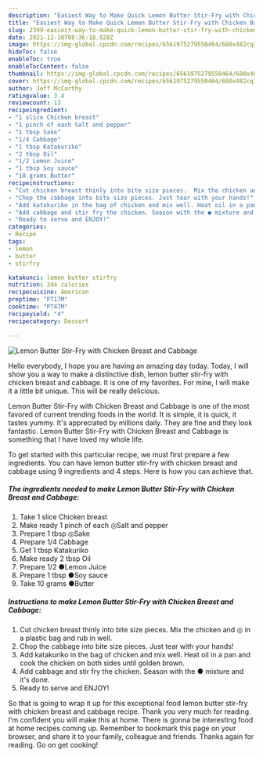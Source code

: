 ```yaml
---
description: "Easiest Way to Make Quick Lemon Butter Stir-Fry with Chicken Breast and Cabbage"
title: "Easiest Way to Make Quick Lemon Butter Stir-Fry with Chicken Breast and Cabbage"
slug: 2399-easiest-way-to-make-quick-lemon-butter-stir-fry-with-chicken-breast-and-cabbage
date: 2021-12-10T08:36:18.928Z
image: https://img-global.cpcdn.com/recipes/6561975279550464/680x482cq70/lemon-butter-stir-fry-with-chicken-breast-and-cabbage-recipe-main-photo.jpg
hideToc: false
enableToc: true
enableTocContent: false
thumbnail: https://img-global.cpcdn.com/recipes/6561975279550464/680x482cq70/lemon-butter-stir-fry-with-chicken-breast-and-cabbage-recipe-main-photo.jpg
cover: https://img-global.cpcdn.com/recipes/6561975279550464/680x482cq70/lemon-butter-stir-fry-with-chicken-breast-and-cabbage-recipe-main-photo.jpg
author: Jeff McCarthy
ratingvalue: 3.4
reviewcount: 13
recipeingredient:
- "1 slice Chicken breast"
- "1 pinch of each Salt and pepper"
- "1 tbsp Sake"
- "1/4 Cabbage"
- "1 tbsp Katakuriko"
- "2 tbsp Oil"
- "1/2 Lemon Juice"
- "1 tbsp Soy sauce"
- "10 grams Butter"
recipeinstructions:
- "Cut chicken breast thinly into bite size pieces.  Mix the chicken and ◎ in a plastic bag and rub in well."
- "Chop the cabbage into bite size pieces. Just tear with your hands!"
- "Add katakuriko in the bag of chicken and mix well. Heat oil in a pan and cook the chicken on both sides until golden brown."
- "Add cabbage and stir fry the chicken. Season with the ● mixture and it&#39;s done."
- "Ready to serve and ENJOY!"
categories:
- Recipe
tags:
- lemon
- butter
- stirfry

katakunci: lemon butter stirfry 
nutrition: 244 calories
recipecuisine: American
preptime: "PT17M"
cooktime: "PT47M"
recipeyield: "4"
recipecategory: Dessert

---
```



![Lemon Butter Stir-Fry with Chicken Breast and Cabbage](https://img-global.cpcdn.com/recipes/6561975279550464/680x482cq70/lemon-butter-stir-fry-with-chicken-breast-and-cabbage-recipe-main-photo.jpg)

Hello everybody, I hope you are having an amazing day today. Today, I will show you a way to make a distinctive dish, lemon butter stir-fry with chicken breast and cabbage. It is one of my favorites. For mine, I will make it a little bit unique. This will be really delicious.



Lemon Butter Stir-Fry with Chicken Breast and Cabbage is one of the most favored of current trending foods in the world. It is simple, it is quick, it tastes yummy. It's appreciated by millions daily. They are fine and they look fantastic. Lemon Butter Stir-Fry with Chicken Breast and Cabbage is something that I have loved my whole life.


To get started with this particular recipe, we must first prepare a few ingredients. You can have lemon butter stir-fry with chicken breast and cabbage using 9 ingredients and 4 steps. Here is how you can achieve that.

<!--inarticleads1-->

##### The ingredients needed to make Lemon Butter Stir-Fry with Chicken Breast and Cabbage:

1. Take 1 slice Chicken breast
1. Make ready 1 pinch of each ◎Salt and pepper
1. Prepare 1 tbsp ◎Sake
1. Prepare 1/4 Cabbage
1. Get 1 tbsp Katakuriko
1. Make ready 2 tbsp Oil
1. Prepare 1/2 ●Lemon Juice
1. Prepare 1 tbsp ●Soy sauce
1. Take 10 grams ●Butter




<!--inarticleads2-->

##### Instructions to make Lemon Butter Stir-Fry with Chicken Breast and Cabbage:

1. Cut chicken breast thinly into bite size pieces.  Mix the chicken and ◎ in a plastic bag and rub in well.
1. Chop the cabbage into bite size pieces. Just tear with your hands!
1. Add katakuriko in the bag of chicken and mix well. Heat oil in a pan and cook the chicken on both sides until golden brown.
1. Add cabbage and stir fry the chicken. Season with the ● mixture and it&#39;s done.
1. Ready to serve and ENJOY!



So that is going to wrap it up for this exceptional food lemon butter stir-fry with chicken breast and cabbage recipe. Thank you very much for reading. I'm confident you will make this at home. There is gonna be interesting food at home recipes coming up. Remember to bookmark this page on your browser, and share it to your family, colleague and friends. Thanks again for reading. Go on get cooking!
